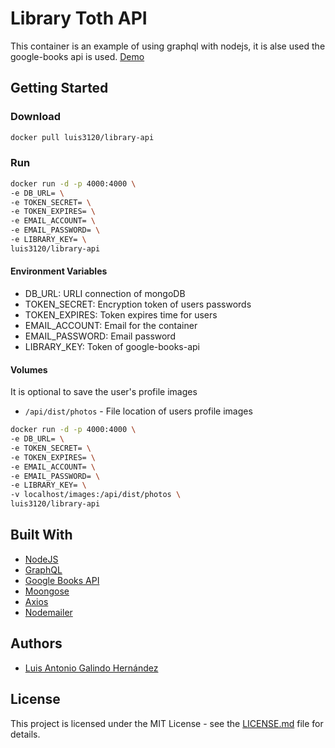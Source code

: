 # Library Toth API

This container is an example of using graphql with nodejs, it is alse used the google-books api is used.
[Demo](https://api-toth.herokuapp.com/graphql)

## Getting Started

### Download

```sh
docker pull luis3120/library-api
```

### Run

```sh
docker run -d -p 4000:4000 \
-e DB_URL= \
-e TOKEN_SECRET= \
-e TOKEN_EXPIRES= \
-e EMAIL_ACCOUNT= \
-e EMAIL_PASSWORD= \
-e LIBRARY_KEY= \
luis3120/library-api
```

#### Environment Variables

- DB_URL: URLI connection of mongoDB
- TOKEN_SECRET: Encryption token of users passwords
- TOKEN_EXPIRES: Token expires time for users
- EMAIL_ACCOUNT: Email for the container
- EMAIL_PASSWORD: Email password
- LIBRARY_KEY: Token of google-books-api

#### Volumes

It is optional to save the user's profile images

- `/api/dist/photos` - File location of users profile images

```sh
docker run -d -p 4000:4000 \
-e DB_URL= \
-e TOKEN_SECRET= \
-e TOKEN_EXPIRES= \
-e EMAIL_ACCOUNT= \
-e EMAIL_PASSWORD= \
-e LIBRARY_KEY= \
-v localhost/images:/api/dist/photos \
luis3120/library-api
```

## Built With

- [NodeJS](https://nodejs.org/en/)
- [GraphQL](https://www.graphql.com/)
- [Google Books API](https://developers.google.com/books)
- [Moongose](https://mongoosejs.com/)
- [Axios](https://github.com/axios/axios)
- [Nodemailer](https://nodemailer.com/about/)

## Authors

- [Luis Antonio Galindo Hernández](https://github.com/GalindoHdz)

## License

This project is licensed under the MIT License - see the [LICENSE.md](https://github.com/GalindoHdz/library-api/blob/main/LICENSE) file for details.
